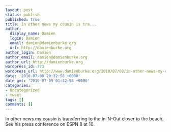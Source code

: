 ```yaml
---
layout: post
status: publish
published: true
title: In other news my cousin is tra...
author:
  display_name: Damien
  login: Damien
  email: damien@damienburke.org
  url: http://damienburke.org
author_login: Damien
author_email: damien@damienburke.org
author_url: http://damienburke.org
wordpress_id: 773
wordpress_url: http://www.damienburke.org/2010/07/08/in-other-news-my-cousin-is-tra/
date: '2010-07-08 20:32:58 +0000'
date_gmt: '2010-07-09 01:32:58 +0000'
categories:
- Uncategorized
- tweet
tags: []
comments: []
---
```

<p>In other news my cousin is transferring to the In-N-Out closer to the beach. See his press conference on ESPN 8 at 10.</p>
